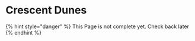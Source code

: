# Crescent Dunes

{% hint style="danger" %}
This Page is not complete yet. Check back later
{% endhint %}

